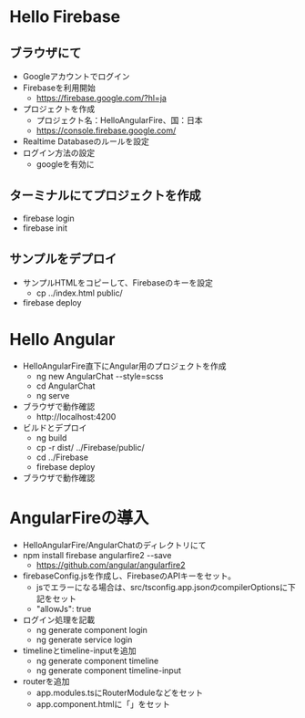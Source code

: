 
# Hello Firebase
## ブラウザにて
- Googleアカウントでログイン
- Firebaseを利用開始
  - https://firebase.google.com/?hl=ja
- プロジェクトを作成
  - プロジェクト名：HelloAngularFire、国：日本
  - https://console.firebase.google.com/
- Realtime Databaseのルールを設定
- ログイン方法の設定
  - googleを有効に
## ターミナルにてプロジェクトを作成
- firebase login
- firebase init
## サンプルをデプロイ
- サンプルHTMLをコピーして、Firebaseのキーを設定
  - cp ../index.html public/
- firebase deploy

# Hello Angular
- HelloAngularFire直下にAngular用のプロジェクトを作成
  - ng new AngularChat --style=scss
  - cd AngularChat
  - ng serve
- ブラウザで動作確認
  - http://localhost:4200
- ビルドとデプロイ
  - ng build
  - cp -r dist/ ../Firebase/public/
  - cd ../Firebase
  - firebase deploy
- ブラウザで動作確認

# AngularFireの導入
- HelloAngularFire/AngularChatのディレクトリにて
- npm install firebase angularfire2 --save
  - https://github.com/angular/angularfire2
- firebaseConfig.jsを作成し、FirebaseのAPIキーをセット。
  - jsでエラーになる場合は、src/tsconfig.app.jsonのcompilerOptionsに下記をセット
  - "allowJs": true
- ログイン処理を記載
  - ng generate component login
  - ng generate service login
- timelineとtimeline-inputを追加
  - ng generate component timeline
  - ng generate component timeline-input
- routerを追加
  - app.modules.tsにRouterModuleなどをセット
  - app.component.htmlに「<router-outlet></router-outlet>」をセット